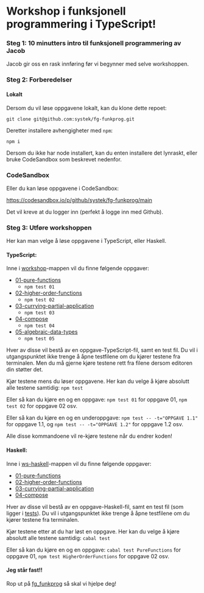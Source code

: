 # Workshop i funksjonell programmering i TypeScript!

### Steg 1: 10 minutters intro til funksjonell programmering av Jacob

Jacob gir oss en rask innføring før vi begynner med selve workshoppen.

### Steg 2: Forberedelser

#### Lokalt

Dersom du vil løse oppgavene lokalt, kan du klone dette repoet:

`git clone git@github.com:systek/fg-funkprog.git`

Deretter installere avhengigheter med `npm`:

`npm i`

Dersom du ikke har node installert, kan du enten installere det lynraskt, eller bruke
CodeSandbox som beskrevet nedenfor.

### CodeSandbox

Eller du kan løse oppgavene i CodeSandbox:

https://codesandbox.io/p/github/systek/fg-funkprog/main

Det vil kreve at du logger inn (perfekt å logge inn med Github).

### Steg 3: Utføre workshoppen

Her kan man velge å løse oppgavene i TypeScript, eller Haskell.

#### TypeScript:

Inne i [workshop](./workshop)-mappen vil du finne følgende oppgaver:

- [01-pure-functions](./workshop/01-pure-functions/pure-functions.ts)
  - `npm test 01`
- [02-higher-order-functions](./workshop/02-higher-order-functions/higher-order-functions.ts)
  - `npm test 02`
- [03-currying-partial-application](./workshop/03-currying-partial-application/currying-partial-application.ts)
  - `npm test 03`
- [04-compose](./workshop/04-compose/compose.ts)
  - `npm test 04`
- [05-algebraic-data-types](./workshop/05-algebraic-data-types/algebraic-datatypes.ts)
  - `npm test 05`

Hver av disse vil bestå av en oppgave-TypeScript-fil, samt en test fil. Du vil i
utgangspunktet ikke trenge å åpne testfilene om du kjører testene fra terminalen. Men du må gjerne
kjøre testene rett fra filene dersom editoren din støtter det.

Kjør testene mens du løser oppgavene. Her kan du velge å kjøre absolutt alle testene samtidig:
`npm test`

Eller så kan du kjøre en og en oppgave:
`npm test 01` for oppgave 01, `npm test 02` for oppgave 02 osv.

Eller så kan du kjøre en og en underoppgave:
`npm test -- -t="OPPGAVE 1.1"` for oppgave 1.1, og `npm test -- -t="OPPGAVE 1.2"` for oppgave 1.2 osv.

Alle disse kommandoene vil re-kjøre testene når du endrer koden!

#### Haskell:

Inne i [ws-haskell](./ws-haskell)-mappen vil du finne følgende oppgaver:

- [01-pure-functions](./ws-haskell/lib/PureFunctions.hs)
- [02-higher-order-functions](./ws-haskell/lib/HigherOrderFunctions.hs)
- [03-currying-partial-application](./ws-haskell/lib/CurryingPartialApplication.hs)
- [04-compose](./ws-haskell/lib/Compose.hs)

Hver av disse vil bestå av en oppgave-Haskell-fil, samt en test fil (som ligger i [tests](./ws-haskell/tests)). Du vil i
utgangspunktet ikke trenge å åpne testfilene om du kjører testene fra terminalen.

Kjør testene etter at du har løst en oppgave. Her kan du velge å kjøre absolutt alle testene samtidig:
`cabal test`

Eller så kan du kjøre en og en oppgave:
`cabal test PureFunctions` for oppgave 01, `npm test HigherOrderFunctions` for oppgave 02 osv.

#### Jeg står fast!!

Rop ut på [fg_funkprog](https://systekkompis.slack.com/archives/C04AVTJM62Y) så skal vi hjelpe deg!
